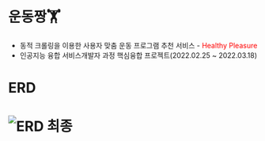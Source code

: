 # 운동짱🏋️
- 동적 크롤링을 이용한 사용자 맞춤 운동 프로그램 추천 서비스 - <span style="color:red">Healthy Pleasure</span>
- 인공지능 융합 서비스개발자 과정 핵심융합 프로젝트(2022.02.25 ~ 2022.03.18)
# ERD
# ![ERD 최종](https://user-images.githubusercontent.com/99311920/158552289-736d1f10-37ba-43c2-aceb-8adc62023acb.PNG)

